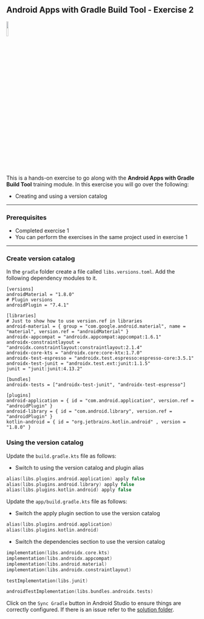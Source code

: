 ## Android Apps with Gradle Build Tool - Exercise 2

<p align="left">
<img width="10%" height="10%" src="https://user-images.githubusercontent.com/120980/174325546-8558160b-7f16-42cb-af0f-511849f22ebc.png">
</p>

This is a hands-on exercise to go along with the
**Android Apps with Gradle Build Tool** training module. In this exercise
you will go over the following:

* Creating and using a version catalog

---
### Prerequisites

* Completed exercise 1
* You can perform the exercises in the same project used in exercise 1

---
### Create version catalog

In the `gradle` folder create a file called `libs.versions.toml`. Add the
following dependency modules to it.

```text
[versions]
androidMaterial = "1.8.0"
# Plugin versions
androidPlugin = "7.4.1"

[libraries]
# Just to show how to use version.ref in libraries
android-material = { group = "com.google.android.material", name = "material", version.ref = "androidMaterial" }
androidx-appcompat = "androidx.appcompat:appcompat:1.6.1"
androidx-constraintlayout = "androidx.constraintlayout:constraintlayout:2.1.4"
androidx-core-kts = "androidx.core:core-ktx:1.7.0"
androidx-test-espresso = "androidx.test.espresso:espresso-core:3.5.1"
androidx-test-junit = "androidx.test.ext:junit:1.1.5"
junit = "junit:junit:4.13.2"

[bundles]
androidx-tests = ["androidx-test-junit", "androidx-test-espresso"]

[plugins]
android-application = { id = "com.android.application", version.ref = "androidPlugin" }
android-library = { id = "com.android.library", version.ref = "androidPlugin" }
kotlin-android = { id = "org.jetbrains.kotlin.android" , version = "1.8.0" }
```

### Using the version catalog

Update the `build.gradle.kts` file as follows:

* Switch to using the version catalog and plugin alias

```kotlin
alias(libs.plugins.android.application) apply false
alias(libs.plugins.android.library) apply false
alias(libs.plugins.kotlin.android) apply false
```

Update the `app/build.gradle.kts` file as follows:

* Switch the apply plugin section to use the version catalog

```kotlin
alias(libs.plugins.android.application)
alias(libs.plugins.kotlin.android)
```

* Switch the dependencies section to use the version catalog

```kotlin
implementation(libs.androidx.core.kts)
implementation(libs.androidx.appcompat)
implementation(libs.android.material)
implementation(libs.androidx.constraintlayout)

testImplementation(libs.junit)

androidTestImplementation(libs.bundles.androidx.tests)
```

Click on the `Sync Gradle` button in Android Studio to ensure things are
correctly configured. If there is an issue refer to the
[solution folder](solution/).
